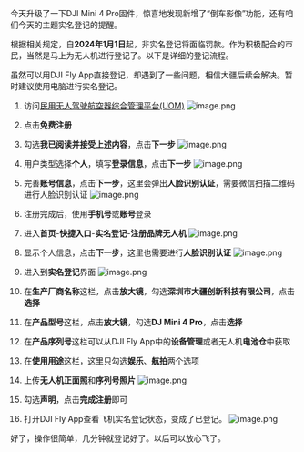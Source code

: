 今天升级了一下DJI Mini 4 Pro固件，惊喜地发现新增了“倒车影像”功能，还有咱们今天的主题实名登记的提醒。

根据相关规定，自**2024年1月1日**起，非实名登记将面临罚款。作为积极配合的市民，当然是马上为无人机进行登记了。以下是详细的登记流程。

虽然可以用DJI Fly App直接登记，却遇到了一些问题，相信大疆后续会解决。暂时建议使用电脑进行实名登记。

1. 访问[民用无人驾驶航空器综合管理平台(UOM)](https://uom.caac.gov.cn/)
![image.png](https://cdn.jsdelivr.net/gh/youyiying/blogs@master/images/814d7fd3208daad02362bd742aed3fb1.png)

2. 点击**免费注册**

3. 勾选**我已阅读并接受上述内容**，点击**下一步**
![image.png](https://cdn.jsdelivr.net/gh/youyiying/blogs@master/images/4817833b793b4b4ede23224cea36d2f4.png)

4. 用户类型选择**个人**，填写**登录信息**，点击**下一步**
![image.png](https://cdn.jsdelivr.net/gh/youyiying/blogs@master/images/fa719287e16da7a0048696677cf8cc21.png)

5. 完善**账号信息**，点击**下一步**，这里会弹出**人脸识别认证**，需要微信扫描二维码进行人脸识别认证
![image.png](https://cdn.jsdelivr.net/gh/youyiying/blogs@master/images/3c41e2f9db267a7f84d552cbaab39f58.png)

6. 注册完成后，使用**手机号**或**账号**登录

7. 进入**首页**-**快捷入口**-**实名登记**-**注册品牌无人机**
![image.png](https://cdn.jsdelivr.net/gh/youyiying/blogs@master/images/b2fc575b2fb4e397511a1dadb1b4b227.png)

8. 显示个人信息，点击**下一步**，这里也需要进行**人脸识别认证**
![image.png](https://cdn.jsdelivr.net/gh/youyiying/blogs@master/images/d3c3123365ec81b97d3ad39732d10cf8.png)

9. 进入到**实名登记**界面
![image.png](https://cdn.jsdelivr.net/gh/youyiying/blogs@master/images/0e03aa627b349c6dc7d47410f999af4c.png)

10. 在**生产厂商名称**这栏，点击**放大镜**，勾选**深圳市大疆创新科技有限公司**，点击**选择**

11. 在**产品型号**这栏，点击**放大镜**，勾选**DJ Mini 4 Pro**，点击**选择**

12. 在**产品序列号**这栏可以从DJI Fly App中的**设备管理**或者无人机**电池仓**中获取

13. 在**使用用途**这栏，这里只勾选**娱乐**、**航拍**两个选项

14. 上传**无人机正面照**和**序列号照片**
![image.png](https://cdn.jsdelivr.net/gh/youyiying/blogs@master/images/0be54572a38dc1923c221fea279d5784.png)

15. 勾选**声明**，点击**完成注册**即可
16. 打开DJI Fly App查看飞机实名登记状态，变成了已登记。
![image.png](https://cdn.jsdelivr.net/gh/youyiying/blogs@master/images/77d7025465f8a652207b10cf49650187.png)


好了，操作很简单，几分钟就登记好了。以后可以放心飞了。
